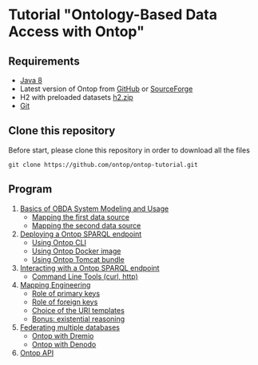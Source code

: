 Tutorial "Ontology-Based Data Access with Ontop"
=====================================================================================================

Requirements
------------

* [Java 8](http://www.oracle.com/technetwork/java/javase/downloads/index.html)
* Latest version of Ontop from [GitHub](https://github.com/ontop/ontop/releases) or [SourceForge](https://sourceforge.net/projects/ontop4obda/files/)
* H2 with preloaded datasets [h2.zip](./h2.zip)
* [Git](https://git-scm.com/)

Clone this repository
---------------------

Before start, please clone this repository in order to download all the files

```console
git clone https://github.com/ontop/ontop-tutorial.git
```

Program
-------

1. [Basics of OBDA System Modeling and Usage](basic)
    * [Mapping the first data source](basic/university-1.md)
    * [Mapping the second data source](basic/university-2.md)
2. [Deploying a Ontop SPARQL endpoint](endpoint)
    * [Using Ontop CLI](endpoint/endpoint-cli.md)
    * [Using Ontop Docker image](endpoint/endpoint-docker.md)
    * [Using Ontop Tomcat bundle](endpoint/endpoint-tomcat.md)    
3. [Interacting with a Ontop SPARQL endpoint](interact)
    * [Command Line Tools (curl, http)](interact/cli.md)
4. [Mapping Engineering](mapping)
    * [Role of primary keys](mapping/primary-keys.md)
    * [Role of foreign keys](mapping/foreign-keys.md)
    * [Choice of the URI templates](mapping/uri-templates.md)
    * [Bonus: existential reasoning](mapping/existential.md)
5. [Federating multiple databases](federation)
    * [Ontop with Dremio](federation/dremio/README.md)
    * [Ontop with Denodo](federation/denodo/README.md)
6. [Ontop API](api)
